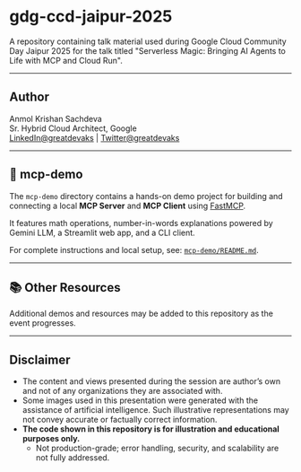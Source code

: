 # gdg-ccd-jaipur-2025

A repository containing talk material used during Google Cloud Community Day Jaipur 2025 for the talk titled "Serverless Magic: Bringing AI Agents to Life with MCP and Cloud Run".

---

## Author
Anmol Krishan Sachdeva</br>
Sr. Hybrid Cloud Architect, Google</br>
[LinkedIn@greatdevaks](https://www.linkedin.com/in/greatdevaks) | [Twitter@greatdevaks](https://www.twitter.com/greatdevaks)

---

## 📁 mcp-demo

The `mcp-demo` directory contains a hands-on demo project for building and connecting a local **MCP Server** and **MCP Client** using [FastMCP](https://gofastmcp.com/).

It features math operations, number-in-words explanations powered by Gemini LLM, a Streamlit web app, and a CLI client.

For complete instructions and local setup, see: [`mcp-demo/README.md`](./mcp-demo/README.md).

---

## 📚 Other Resources

Additional demos and resources may be added to this repository as the event progresses.

---

## Disclaimer
- The content and views presented during the session are author’s own and not of any organizations they are associated with.
- Some images used in this presentation were generated with the assistance of artificial intelligence. Such illustrative representations may not convey accurate or factually correct information.
- **The code shown in this repository is for illustration and educational purposes only.**
    - Not production-grade; error handling, security, and scalability are not fully addressed.